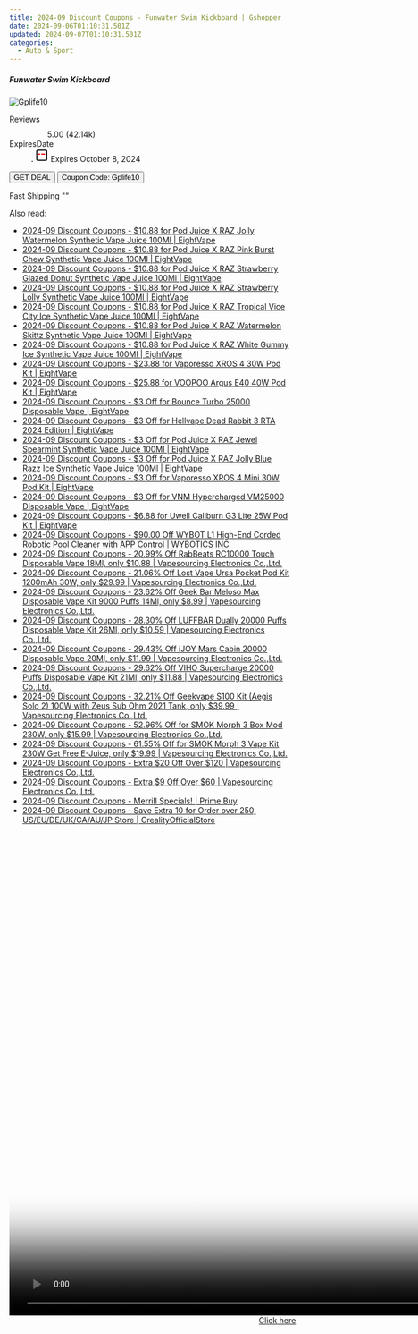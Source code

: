```yaml
---
title: 2024-09 Discount Coupons - Funwater Swim Kickboard | Gshopper
date: 2024-09-06T01:10:31.501Z
updated: 2024-09-07T01:10:31.501Z
categories:
  - Auto & Sport
---
```



<div class="max-w-4xl mx-auto grid grid-cols-1 lg:max-w-5xl lg:gap-x-20 lg:grid-cols-2">
  <div class="relative p-3 col-start-1 row-start-1 flex flex-col-reverse rounded-lg bg-gradient-to-t from-black/75 via-black/0 sm:bg-none sm:row-start-2 sm:p-0 lg:row-start-1">
    <h5 class="mt-1 text-lg font-semibold text-white sm:text-slate-900 md:text-2xl dark:sm:text-white">Funwater Swim Kickboard</h5>
  </div>
  
  <div class="col-start-1 col-end-3 row-start-1 grid gap-4 sm:mb-6 sm:grid-cols-4 lg:col-start-2 lg:row-span-6 lg:row-end-6 lg:mb-0 lg:gap-6">
      <img src="&quot;&quot;" onClick="javascript:window.open(decodeURIComponent('%22https%3A%2F%2Fwww.shareasale.com%2Fu.cfm%3Fd%3D1118603%26m%3D97331%26u%3D4338022%22'), '_blank');void(0);" alt="Gplife10" class="h-60 w-full rounded-lg object-cover sm:col-span-2 sm:h-52 lg:col-span-full" loading="lazy" />
    
  </div>
  <dl class="row-start-2 mt-4 flex items-center text-xs font-medium sm:row-start-3 sm:mt-1 md:mt-2.5 lg:row-start-2">
    <dt class="sr-only">Reviews</dt>
    <dd class="flex items-center text-indigo-600 dark:text-indigo-400">
      <svg width="24" height="24" fill="none" aria-hidden="true" class="mr-1 stroke-current dark:stroke-indigo-500">
        <path d="m12 5 2 5h5l-4 4 2.103 5L12 16l-5.103 3L9 14l-4-4h5l2-5Z" stroke-width="2" stroke-linecap="round" stroke-linejoin="round" />
      </svg>
      <span>5.00 <span class="font-normal text-slate-400">(42.14k)</span></span>
    </dd>
    <dt class="sr-only">ExpiresDate</dt>
    <dd class="flex items-center">
      <svg width="2" height="2" aria-hidden="true" fill="currentColor" class="mx-3 text-slate-300">
        <circle cx="1" cy="1" r="1" />
      </svg>
      <svg width="24" height="24" viewBox="0 0 24 24" fill="none" stroke="currentColor" stroke-width="2">
        <rect x="3" y="3" width="18" height="18" rx="2" fill="#fff" />
        <path d="M6 10L18 10" stroke="red" stroke-width="2" fill="none" />
        <path d="M10 6L10 18" stroke="#fff" stroke-width="2" fill="none" />
      </svg>
      Expires October 8, 2024    </dd>
  </dl>
  <div class="col-start-1 row-start-3 mt-4 self-center sm:col-start-2 sm:row-span-2 sm:row-start-2 sm:mt-0 lg:col-start-1 lg:row-start-3 lg:row-end-4 lg:mt-6">
    <button type="button" onClick="javascript:window.open(decodeURIComponent('%22https%3A%2F%2Fwww.shareasale.com%2Fu.cfm%3Fd%3D1118603%26m%3D97331%26u%3D4338022%22'), '_blank');void(0);" class="rounded-lg bg-red-600 px-3 py-2 text-sm font-medium leading-6 text-white">GET DEAL</button>
    <button type="button" onClick="javascript:window.open(decodeURIComponent('%22https%3A%2F%2Fwww.shareasale.com%2Fu.cfm%3Fd%3D1118603%26m%3D97331%26u%3D4338022%22'), '_blank');void(0);" class="border-dashed border-2 border-indigo-600 bg-green-100 text-sm leading-6 font-medium py-2 px-3 rounded-lg">Coupon Code: Gplife10</button>
  </div>
  <p class="col-start-1 mt-4 text-sm leading-6 sm:col-span-2 lg:col-span-1 lg:row-start-4 lg:mt-6 dark:text-slate-400">
    Fast Shipping 
""  </p>
</div>
<span class="atpl-alsoreadstyle">Also read:</span>
<div><ul>
<li><a href="https://coupons.techidaily.com/coupon-1201871-share-59344-sale/"><u>2024-09 Discount Coupons - $10.88 for Pod Juice X RAZ Jolly Watermelon Synthetic Vape Juice 100Ml | EightVape</u></a></li>
<li><a href="https://coupons.techidaily.com/coupon-1201868-share-59344-sale/"><u>2024-09 Discount Coupons - $10.88 for Pod Juice X RAZ Pink Burst Chew Synthetic Vape Juice 100Ml | EightVape</u></a></li>
<li><a href="https://coupons.techidaily.com/coupon-1201866-share-59344-sale/"><u>2024-09 Discount Coupons - $10.88 for Pod Juice X RAZ Strawberry Glazed Donut Synthetic Vape Juice 100Ml | EightVape</u></a></li>
<li><a href="https://coupons.techidaily.com/coupon-1201867-share-59344-sale/"><u>2024-09 Discount Coupons - $10.88 for Pod Juice X RAZ Strawberry Lolly Synthetic Vape Juice 100Ml | EightVape</u></a></li>
<li><a href="https://coupons.techidaily.com/coupon-1201869-share-59344-sale/"><u>2024-09 Discount Coupons - $10.88 for Pod Juice X RAZ Tropical Vice City Ice Synthetic Vape Juice 100Ml | EightVape</u></a></li>
<li><a href="https://coupons.techidaily.com/coupon-1201864-share-59344-sale/"><u>2024-09 Discount Coupons - $10.88 for Pod Juice X RAZ Watermelon Skittz Synthetic Vape Juice 100Ml | EightVape</u></a></li>
<li><a href="https://coupons.techidaily.com/coupon-1201865-share-59344-sale/"><u>2024-09 Discount Coupons - $10.88 for Pod Juice X RAZ White Gummy Ice Synthetic Vape Juice 100Ml | EightVape</u></a></li>
<li><a href="https://coupons.techidaily.com/coupon-1201859-share-59344-sale/"><u>2024-09 Discount Coupons - $23.88 for Vaporesso XROS 4 30W Pod Kit | EightVape</u></a></li>
<li><a href="https://coupons.techidaily.com/coupon-1201861-share-59344-sale/"><u>2024-09 Discount Coupons - $25.88 for VOOPOO Argus E40 40W Pod Kit | EightVape</u></a></li>
<li><a href="https://coupons.techidaily.com/coupon-1201844-share-59344-sale/"><u>2024-09 Discount Coupons - $3 Off for Bounce Turbo 25000 Disposable Vape | EightVape</u></a></li>
<li><a href="https://coupons.techidaily.com/coupon-1201854-share-59344-sale/"><u>2024-09 Discount Coupons - $3 Off for Hellvape Dead Rabbit 3 RTA 2024 Edition | EightVape</u></a></li>
<li><a href="https://coupons.techidaily.com/coupon-1201874-share-59344-sale/"><u>2024-09 Discount Coupons - $3 Off for Pod Juice X RAZ Jewel Spearmint Synthetic Vape Juice 100Ml | EightVape</u></a></li>
<li><a href="https://coupons.techidaily.com/coupon-1201872-share-59344-sale/"><u>2024-09 Discount Coupons - $3 Off for Pod Juice X RAZ Jolly Blue Razz Ice Synthetic Vape Juice 100Ml | EightVape</u></a></li>
<li><a href="https://coupons.techidaily.com/coupon-1201857-share-59344-sale/"><u>2024-09 Discount Coupons - $3 Off for Vaporesso XROS 4 Mini 30W Pod Kit | EightVape</u></a></li>
<li><a href="https://coupons.techidaily.com/coupon-1201852-share-59344-sale/"><u>2024-09 Discount Coupons - $3 Off for VNM Hypercharged VM25000 Disposable Vape | EightVape</u></a></li>
<li><a href="https://coupons.techidaily.com/coupon-1201860-share-59344-sale/"><u>2024-09 Discount Coupons - $6.88 for Uwell Caliburn G3 Lite 25W Pod Kit | EightVape</u></a></li>
<li><a href="https://coupons.techidaily.com/coupon-1104238-share-153311-sale/"><u>2024-09 Discount Coupons - $90.00 Off WYBOT L1 High-End Corded Robotic Pool Cleaner with APP Control | WYBOTICS INC</u></a></li>
<li><a href="https://coupons.techidaily.com/coupon-1098452-share-90958-sale/"><u>2024-09 Discount Coupons - 20.99% Off RabBeats RC10000 Touch Disposable Vape 18Ml, only $10.88 | Vapesourcing Electronics Co.,Ltd.</u></a></li>
<li><a href="https://coupons.techidaily.com/coupon-1030873-share-90958-sale/"><u>2024-09 Discount Coupons - 21.06% Off Lost Vape Ursa Pocket Pod Kit 1200mAh 30W, only $29.99 | Vapesourcing Electronics Co.,Ltd.</u></a></li>
<li><a href="https://coupons.techidaily.com/coupon-1031865-share-90958-sale/"><u>2024-09 Discount Coupons - 23.62% Off Geek Bar Meloso Max Disposable Vape Kit 9000 Puffs 14Ml, only $8.99 | Vapesourcing Electronics Co.,Ltd.</u></a></li>
<li><a href="https://coupons.techidaily.com/coupon-1099631-share-90958-sale/"><u>2024-09 Discount Coupons - 28.30% Off LUFFBAR Dually 20000 Puffs Disposable Vape Kit 26Ml, only $10.59 | Vapesourcing Electronics Co.,Ltd.</u></a></li>
<li><a href="https://coupons.techidaily.com/coupon-1112217-share-90958-sale/"><u>2024-09 Discount Coupons - 29.43% Off iJOY Mars Cabin 20000 Disposable Vape 20Ml, only $11.99 | Vapesourcing Electronics Co.,Ltd.</u></a></li>
<li><a href="https://coupons.techidaily.com/coupon-1105245-share-90958-sale/"><u>2024-09 Discount Coupons - 29.62% Off VIHO Supercharge 20000 Puffs Disposable Vape Kit 21Ml, only $11.88 | Vapesourcing Electronics Co.,Ltd.</u></a></li>
<li><a href="https://coupons.techidaily.com/coupon-829799-share-90958-sale/"><u>2024-09 Discount Coupons - 32.21% Off Geekvape S100 Kit (Aegis Solo 2) 100W with Zeus Sub Ohm 2021 Tank, only $39.99 | Vapesourcing Electronics Co.,Ltd.</u></a></li>
<li><a href="https://coupons.techidaily.com/coupon-1031220-share-90958-sale/"><u>2024-09 Discount Coupons - 52.96% Off for SMOK Morph 3 Box Mod 230W, only $15.99 | Vapesourcing Electronics Co.,Ltd.</u></a></li>
<li><a href="https://coupons.techidaily.com/coupon-1031222-share-90958-sale/"><u>2024-09 Discount Coupons - 61.55% Off for SMOK Morph 3 Vape Kit 230W Get Free E-Juice, only $19.99 | Vapesourcing Electronics Co.,Ltd.</u></a></li>
<li><a href="https://coupons.techidaily.com/coupon-1201863-share-90958-sale/"><u>2024-09 Discount Coupons - Extra $20 Off Over $120 | Vapesourcing Electronics Co.,Ltd.</u></a></li>
<li><a href="https://coupons.techidaily.com/coupon-1201862-share-90958-sale/"><u>2024-09 Discount Coupons - Extra $9 Off Over $60 | Vapesourcing Electronics Co.,Ltd.</u></a></li>
<li><a href="https://coupons.techidaily.com/coupon-1201969-share-96806-sale/"><u>2024-09 Discount Coupons - Merrill Specials! | Prime Buy</u></a></li>
<li><a href="https://coupons.techidaily.com/coupon-1121155-share-124834-sale/"><u>2024-09 Discount Coupons - Save Extra 10 for Order over 250, US/EU/DE/UK/CA/AU/JP Store | CrealityOfficialStore</u></a></li>
</ul></div>

<ins class="adsbygoogle"
      style="display:block"
      data-ad-client="ca-pub-7571918770474297"
      data-ad-slot="8358498916"
      data-ad-format="auto"
      data-full-width-responsive="true"></ins>
<!-- affiliate ads begin -->
<span id="701707">
					<video width="1536" height="864" style="cursor:pointer"
           poster="//a.impactradius-go.com/display-clicktoplayimage/701707.png"
           onclick="if(!this.playClicked){this.play();this.setAttribute('controls',true);this.playClicked=true;}">
	   <source src="//a.impactradius-go.com/display-ad/7443-701707">
	   <img src="//a.impactradius-go.com/display-clicktoplayimage/701707.png" style="border: none; height: 100%; width: 100%; object-fit: contain">
	</video>
	<div style="width:960px;text-align:center"><a href="javascript:window.open(decodeURIComponent('https%3A%2F%2Fappsumo.8odi.net%2Fc%2F5597632%2F701707%2F7443'), '_blank');void(0);">Click here</a></div>
</span>
<img height="0" width="0" src="https://imp.pxf.io/i/5597632/701707/7443" style="position:absolute;visibility:hidden;" border="0" />
<!-- affiliate ads end -->